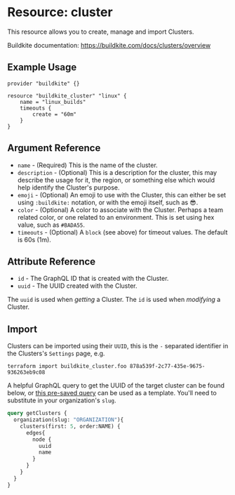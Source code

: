 # Resource: cluster

This resource allows you to create, manage and import Clusters.

Buildkite documentation: https://buildkite.com/docs/clusters/overview

## Example Usage

```hcl
provider "buildkite" {}

resource "buildkite_cluster" "linux" {
    name = "linux_builds"
    timeouts {
        create = "60m"
    }
}
```

## Argument Reference

* `name` - (Required) This is the name of the cluster.
* `description` - (Optional) This is a description for the cluster, this may describe the usage for it, the region, or something else which would help identify the Cluster's purpose.
* `emoji` - (Optional) An emoji to use with the Cluster, this can either be set using `:buildkite:` notation, or with the emoji itself, such as 😎.
* `color` - (Optional) A color to associate with the Cluster. Perhaps a team related color, or one related to an environment. This is set using hex value, such as `#BADA55`.
* `timeouts` - (Optional) A `block` (see above) for timeout values. The default is 60s (1m).

## Attribute Reference

* `id` - The GraphQL ID that is created with the Cluster.
* `uuid` - The UUID created with the Cluster.

The `uuid` is used when *getting* a Cluster. The `id` is used when *modifying* a Cluster.

## Import
Clusters can be imported using their `UUID`, this is the `-` separated identifier in the Clusters's `Settings` page, e.g.

```shell
terraform import buildkite_cluster.foo 878a539f-2c77-435e-9675-936263eb9c08
```

A helpful GraphQL query to get the UUID of the target cluster can be found below, or [this pre-saved query](https://buildkite.com/user/graphql/console/49ad82a8-fb96-43a3-bfae-73f6e3c9a297) can be used as a template. You'll need to substitute in your organization's `slug`.

```graphql
query getClusters {
  organization(slug: "ORGANIZATION"){
    clusters(first: 5, order:NAME) {
      edges{
        node {
          uuid
          name
        }
      }
    }
  }
}
```


